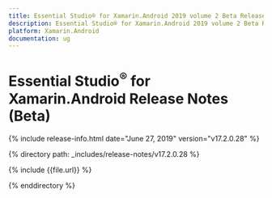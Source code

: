```yaml
---
title: Essential Studio® for Xamarin.Android 2019 volume 2 Beta Release Notes  
description: Essential Studio® for Xamarin.Android 2019 volume 2 Beta Release Notes  
platform: Xamarin.Android
documentation: ug
---
```


# Essential Studio<sup>®</sup> for Xamarin.Android  Release Notes (Beta) 

{% include release-info.html date="June 27, 2019"  version="v17.2.0.28" %} 


{% directory path: _includes/release-notes/v17.2.0.28 %}

{% include {{file.url}} %}

{% enddirectory %}